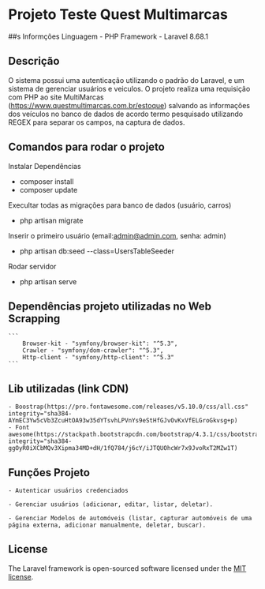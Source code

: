 
# Projeto Teste Quest Multimarcas

##s Informções
Linguagem - PHP
Framework - Laravel 8.68.1

## Descrição
O sistema possui uma autenticação utilizando o padrão do Laravel, e um sistema de gerenciar usuários e veiculos.
O projeto realiza uma requisição com PHP ao site MultiMarcas (https://www.questmultimarcas.com.br/estoque) salvando  as informações dos veículos no banco de dados de acordo termo pesquisado utilizando REGEX para separar os campos, na captura de dados.

## Comandos para rodar o projeto
Instalar Dependências
- composer install
- composer update

Execultar todas as migrações para banco de dados (usuário, carros)
- php artisan migrate 

Inserir o primeiro usuário (email:admin@admin.com, senha: admin)
- php artisan db:seed --class=UsersTableSeeder

Rodar servidor 
- php artisan serve

## Dependências projeto utilizadas no Web Scrapping
    ```
        Browser-kit - "symfony/browser-kit": "^5.3",
        Crawler - "symfony/dom-crawler": "^5.3",
        Http-client - "symfony/http-client": "^5.3"
    ```

## Lib utilizadas (link CDN)
    - Boostrap(https://pro.fontawesome.com/releases/v5.10.0/css/all.css" integrity="sha384-AYmEC3Yw5cVb3ZcuHtOA93w35dYTsvhLPVnYs9eStHfGJvOvKxVfELGroGkvsg+p)
    - Font awesome(https://stackpath.bootstrapcdn.com/bootstrap/4.3.1/css/bootstrap.min.css" integrity="sha384-ggOyR0iXCbMQv3Xipma34MD+dH/1fQ784/j6cY/iJTQUOhcWr7x9JvoRxT2MZw1T)

## Funções Projeto

    - Autenticar usuários credenciados

    - Gerenciar usuários (adicionar, editar, listar, deletar).

    - Gerenciar Modelos de automóveis (listar, capturar automóveis de uma página externa, adicionar manualmente, deletar, buscar).

## License
The Laravel framework is open-sourced software licensed under the [MIT license](https://opensource.org/licenses/MIT).
